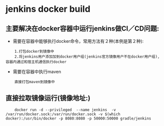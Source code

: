jenkins docker build
=================

## 主要解决在docker容器中运行jenkins做CI／CD问题:
 * 需要在容器中能够执行docker命令，常用方法有２种(本例是第２种):

```
    1.打包docker到镜像中
    2.将jenkins用户添加加到docker用户组(jenkins官方镜像用户不在docker用户组),容器内通过和宿主机通信执行docker
```

 * 需要在容器中执行maven
 
 ```
     直接打包maven到镜像中
 ```

## 直接拉取镜像运行(镜像地址:)
 ```
     docker run -d --privileged  --name jenkins  -v /var/run/docker.sock:/var/run/docker.sock -v $(which docker):/usr/bin/docker -p 8080:8080 -p 50000:50000 gradle/jenkins 
 ```